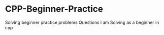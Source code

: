 # CPP-Beginner-Practice
Solving beginner practice problems
Questions I am Solving as a beginner in cpp
